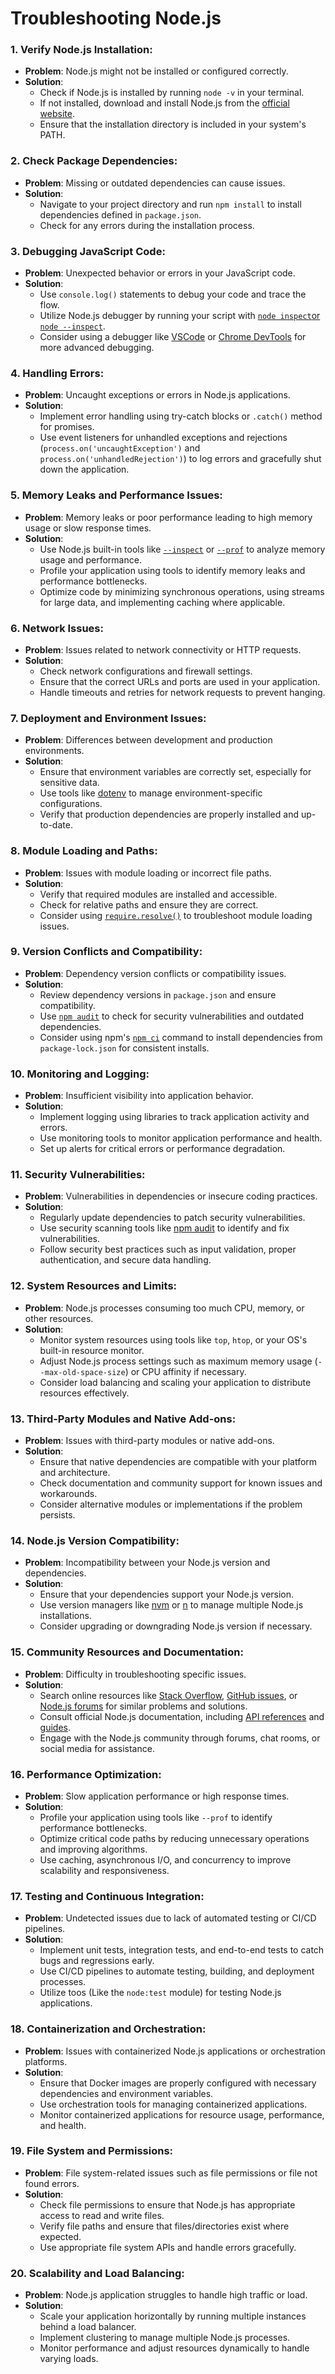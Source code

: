 # Troubleshooting Node.js

### 1. Verify Node.js Installation:
- **Problem**: Node.js might not be installed or configured correctly.
- **Solution**:
  - Check if Node.js is installed by running `node -v` in your terminal.
  - If not installed, download and install Node.js from the
  [official website][1].
  - Ensure that the installation directory is included in your system's PATH.

### 2. Check Package Dependencies:
- **Problem**: Missing or outdated dependencies can cause issues.
- **Solution**:
  - Navigate to your project directory and run `npm install` to install
  dependencies defined in `package.json`.
  - Check for any errors during the installation process.

### 3. Debugging JavaScript Code:
- **Problem**: Unexpected behavior or errors in your JavaScript code.
- **Solution**:
  - Use `console.log()` statements to debug your code and trace the flow.
  - Utilize Node.js debugger by running your script with
  [`node inspect`or `node --inspect`][2].
  - Consider using a debugger like [VSCode][3] or [Chrome DevTools][4] for more
  advanced debugging.

### 4. Handling Errors:
- **Problem**: Uncaught exceptions or errors in Node.js applications.
- **Solution**:
  - Implement error handling using try-catch blocks or `.catch()` method
  for promises.
  - Use event listeners for unhandled exceptions and rejections
  (`process.on('uncaughtException')` and `process.on('unhandledRejection')`) to
  log errors and gracefully shut down the application.

### 5. Memory Leaks and Performance Issues:
- **Problem**: Memory leaks or poor performance leading to high memory usage
or slow response times.
- **Solution**:
  - Use Node.js built-in tools like [`--inspect`][2] or [`--prof`][5] to
  analyze memory usage and performance.
  - Profile your application using tools to identify memory leaks and
  performance bottlenecks.
  - Optimize code by minimizing synchronous operations, using streams for
  large data, and implementing caching where applicable.

### 6. Network Issues:
- **Problem**: Issues related to network connectivity or HTTP requests.
- **Solution**:
  - Check network configurations and firewall settings.
  - Ensure that the correct URLs and ports are used in your application.
  - Handle timeouts and retries for network requests to prevent hanging.

### 7. Deployment and Environment Issues:
- **Problem**: Differences between development and production environments.
- **Solution**:
  - Ensure that environment variables are correctly set, especially for 
  sensitive data.
  - Use tools like [dotenv][8] to manage environment-specific configurations.
  - Verify that production dependencies are properly installed and up-to-date.

### 8. Module Loading and Paths:
- **Problem**: Issues with module loading or incorrect file paths.
- **Solution**:
  - Verify that required modules are installed and accessible.
  - Check for relative paths and ensure they are correct.
  - Consider using [`require.resolve()`][9] to troubleshoot module loading
  issues.

### 9. Version Conflicts and Compatibility:
- **Problem**: Dependency version conflicts or compatibility issues.
- **Solution**:
  - Review dependency versions in `package.json` and ensure compatibility.
  - Use [`npm audit`][10] to check for security vulnerabilities and outdated
  dependencies.
  - Consider using npm's [`npm ci`][11] command to install dependencies from
  `package-lock.json` for consistent installs.

### 10. Monitoring and Logging:
- **Problem**: Insufficient visibility into application behavior.
- **Solution**:
  - Implement logging using libraries to track application activity and errors.
  - Use monitoring tools to monitor application performance and health.
  - Set up alerts for critical errors or performance degradation.

### 11. Security Vulnerabilities:
- **Problem**: Vulnerabilities in dependencies or insecure coding practices.
- **Solution**:
  - Regularly update dependencies to patch security vulnerabilities.
  - Use security scanning tools like [npm audit][10] to identify and fix
  vulnerabilities.
  - Follow security best practices such as input validation, proper
  authentication, and secure data handling.

### 12. System Resources and Limits:
- **Problem**: Node.js processes consuming too much CPU, memory, or other
resources.
- **Solution**:
  - Monitor system resources using tools like `top`, `htop`, or your OS's
  built-in resource monitor.
  - Adjust Node.js process settings such as maximum memory usage
  (`--max-old-space-size`) or CPU affinity if necessary.
  - Consider load balancing and scaling your application to distribute
  resources effectively.

### 13. Third-Party Modules and Native Add-ons:
- **Problem**: Issues with third-party modules or native add-ons.
- **Solution**:
  - Ensure that native dependencies are compatible with your platform and
  architecture.
  - Check documentation and community support for known issues and workarounds.
  - Consider alternative modules or implementations if the problem persists.

### 14. Node.js Version Compatibility:
- **Problem**: Incompatibility between your Node.js version and dependencies.
- **Solution**:
  - Ensure that your dependencies support your Node.js version.
  - Use version managers like [nvm][12] or [n][13] to manage multiple Node.js
  installations.
  - Consider upgrading or downgrading Node.js version if necessary.

### 15. Community Resources and Documentation:
- **Problem**: Difficulty in troubleshooting specific issues.
- **Solution**:
  - Search online resources like [Stack Overflow][14], [GitHub issues][15],
  or [Node.js forums][16] for similar problems and solutions.
  - Consult official Node.js documentation, including [API references][17]
  and [guides][18].
  - Engage with the Node.js community through forums, chat rooms, or social
  media for assistance.

### 16. Performance Optimization:
- **Problem**: Slow application performance or high response times.
- **Solution**:
  - Profile your application using tools like `--prof` to identify performance
  bottlenecks.
  - Optimize critical code paths by reducing unnecessary operations and
  improving algorithms.
  - Use caching, asynchronous I/O, and concurrency to improve scalability and
  responsiveness.

### 17. Testing and Continuous Integration:
- **Problem**: Undetected issues due to lack of automated testing or CI/CD
pipelines.
- **Solution**:
  - Implement unit tests, integration tests, and end-to-end tests to catch bugs
  and regressions early.
  - Use CI/CD pipelines to automate testing, building, and deployment processes.
  - Utilize toos (Like the `node:test` module) for testing Node.js applications.

### 18. Containerization and Orchestration:
- **Problem**: Issues with containerized Node.js applications or orchestration
platforms.
- **Solution**:
  - Ensure that Docker images are properly configured with necessary
  dependencies and environment variables.
  - Use orchestration tools for managing containerized applications.
  - Monitor containerized applications for resource usage, performance, and
  health.

### 19. File System and Permissions:
- **Problem**: File system-related issues such as file permissions or file not
found errors.
- **Solution**:
  - Check file permissions to ensure that Node.js has appropriate access to
  read and write files.
  - Verify file paths and ensure that files/directories exist where expected.
  - Use appropriate file system APIs and handle errors gracefully.

### 20. Scalability and Load Balancing:
- **Problem**: Node.js application struggles to handle high traffic or load.
- **Solution**:
  - Scale your application horizontally by running multiple instances behind
  a load balancer.
  - Implement clustering to manage multiple Node.js processes.
  - Monitor performance and adjust resources dynamically to handle varying
  loads.

[1]: https://nodejs.org/
[2]: https://nodejs.org/en/docs/guides/debugging-getting-started/
[3]: https://code.visualstudio.com/docs/nodejs/nodejs-debugging/
[4]: https://developers.google.com/web/tools/chrome-devtools
[5]: https://nodejs.org/en/docs/guides/simple-profiling/
[8]: https://www.npmjs.com/package/dotenv
[9]: https://nodejs.org/api/modules.html#requireresolverequest-options
[10]: https://docs.npmjs.com/cli/v7/commands/npm-audit
[11]: https://docs.npmjs.com/cli/v7/commands/npm-ci
[12]: https://github.com/nvm-sh/nvm
[13]: https://github.com/tj/n
[14]: https://stackoverflow.com/
[15]: https://github.com/nodejs/node/issues
[16]: https://github.com/nodejs/node/discussions
[17]: https://nodejs.org/api/
[18]: https://nodejs.org/en/docs/guides/
